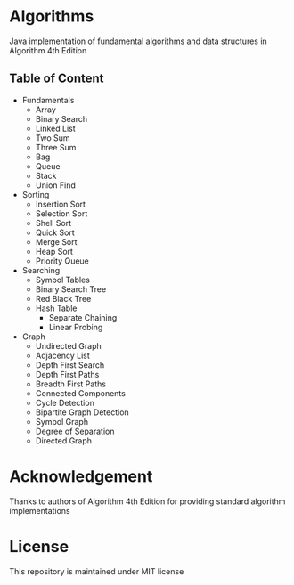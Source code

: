 # Algorithms
Java implementation of fundamental algorithms and data structures in Algorithm 4th Edition

## Table of Content
- Fundamentals
	- Array
	- Binary Search
	- Linked List
	- Two Sum
	- Three Sum
	- Bag
	- Queue
	- Stack
	- Union Find
- Sorting
	- Insertion Sort
	- Selection Sort
	- Shell Sort
	- Quick Sort
	- Merge Sort
	- Heap Sort
	- Priority Queue
- Searching
	- Symbol Tables
	- Binary Search Tree
	- Red Black Tree
	- Hash Table
		- Separate Chaining
		- Linear Probing
- Graph
    - Undirected Graph
    - Adjacency List
    - Depth First Search
    - Depth First Paths
    - Breadth First Paths
    - Connected Components
    - Cycle Detection
    - Bipartite Graph Detection
    - Symbol Graph
    - Degree of Separation
    - Directed Graph

# Acknowledgement
Thanks to authors of Algorithm 4th Edition for providing standard algorithm implementations
	
# License

This repository is maintained under MIT license